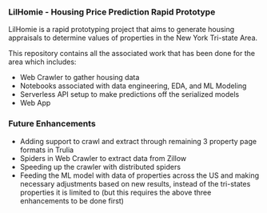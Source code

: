 ### LilHomie - Housing Price Prediction Rapid Prototype



LilHomie is a rapid prototyping project that aims to generate housing appraisals to determine values of properties in the New York Tri-state Area. 

This repository contains all the associated work that has been done for the area which includes:
* Web Crawler to gather housing data
* Notebooks associated with data engineering, EDA, and ML Modeling
* Serverless API setup to make predictions off the serialized models
* Web App

### Future Enhancements
* Adding support to crawl and extract through remaining 3 property page formats in Trulia
* Spiders in Web Crawler to extract data from Zillow
* Speeding up the crawler with distributed spiders
* Feeding the ML model with data of properties across the US and making necessary adjustments based on new results, instead of the tri-states properties it is limited to (but this requires the above three enhancements to be done first)

